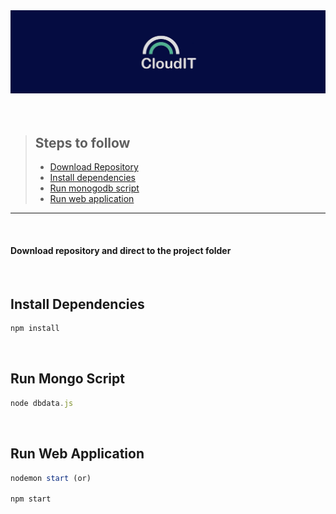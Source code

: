 <div style="text-align:center"><img src="./public/assets/img/banner.png" > </div>

<br/>
<br/>

>## Steps to follow
>- [Download Repository](#DownloadRepository)
>- [Install dependencies](#installDependencies)
>- [Run monogodb script](#monogdbScript)
>- [Run web application](#runWebApplication)

---

<br/>

#### Download repository and direct to the project folder


<br/>

## Install Dependencies
```js
npm install
```
<br/>

## Run Mongo Script
```js
node dbdata.js
```

<br/>

## Run Web Application
```js
nodemon start (or)

npm start
```